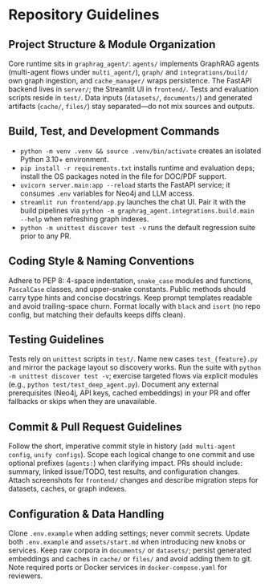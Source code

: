 # Repository Guidelines

## Project Structure & Module Organization
Core runtime sits in `graphrag_agent/`: `agents/` implements GraphRAG agents (multi-agent flows under `multi_agent/`), `graph/` and `integrations/build/` own graph ingestion, and `cache_manager/` wraps persistence. The FastAPI backend lives in `server/`; the Streamlit UI in `frontend/`. Tests and evaluation scripts reside in `test/`. Data inputs (`datasets/`, `documents/`) and generated artifacts (`cache/`, `files/`) stay separated—do not mix sources and outputs.

## Build, Test, and Development Commands
- `python -m venv .venv && source .venv/bin/activate` creates an isolated Python 3.10+ environment.
- `pip install -r requirements.txt` installs runtime and evaluation deps; install the OS packages noted in the file for DOC/PDF support.
- `uvicorn server.main:app --reload` starts the FastAPI service; it consumes `.env` variables for Neo4j and LLM access.
- `streamlit run frontend/app.py` launches the chat UI. Pair it with the build pipelines via `python -m graphrag_agent.integrations.build.main --help` when refreshing graph indexes.
- `python -m unittest discover test -v` runs the default regression suite prior to any PR.

## Coding Style & Naming Conventions
Adhere to PEP 8: 4-space indentation, `snake_case` modules and functions, `PascalCase` classes, and upper-snake constants. Public methods should carry type hints and concise docstrings. Keep prompt templates readable and avoid trailing-space churn. Format locally with `black` and `isort` (no repo config, but matching their defaults keeps diffs clean).

## Testing Guidelines
Tests rely on `unittest` scripts in `test/`. Name new cases `test_{feature}.py` and mirror the package layout so discovery works. Run the suite with `python -m unittest discover test -v`; exercise targeted flows via explicit modules (e.g., `python test/test_deep_agent.py`). Document any external prerequisites (Neo4j, API keys, cached embeddings) in your PR and offer fallbacks or skips when they are unavailable.

## Commit & Pull Request Guidelines
Follow the short, imperative commit style in history (`add multi-agent config`, `unify configs`). Scope each logical change to one commit and use optional prefixes (`agents:`) when clarifying impact. PRs should include: summary, linked issue/TODO, test results, and configuration changes. Attach screenshots for `frontend/` changes and describe migration steps for datasets, caches, or graph indexes.

## Configuration & Data Handling
Clone `.env.example` when adding settings; never commit secrets. Update both `.env.example` and `assets/start.md` when introducing new knobs or services. Keep raw corpora in `documents/` or `datasets/`; persist generated embeddings and caches in `cache/` or `files/` and avoid adding them to git. Note required ports or Docker services in `docker-compose.yaml` for reviewers.
